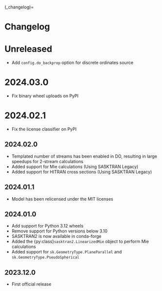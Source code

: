 
(_changelog)=
# Changelog

# Unreleased
- Add `config.do_backprop` option for discrete ordinates source

# 2024.03.0
- Fix binary wheel uploads on PyPI

# 2024.02.1
- Fix the license classifier on PyPI

## 2024.02.0
- Templated number of streams has been enabled in DO, resulting in large speedups for 2-stream calculations
- Added support for Mie calculations (Using SASKTRAN Legacy)
- Added support for HITRAN cross sections (Using SASKTRAN Legacy)

## 2024.01.1
- Model has been relicensed under the MIT licenses

## 2024.01.0
- Add support for Python 3.12 wheels
- Remove support for Python versions below 3.10
- SASKTRAN2 is now available in conda-forge
- Added the {py:class}`sasktran2.LinearizedMie` object to perform Mie calculations
- Added support for `sk.GeometryType.PlaneParallel` and `sk.GeometryType.PseudoSpherical`

## 2023.12.0
- First official release
